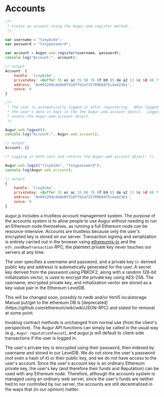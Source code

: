 Accounts
========

```javascript
/**
 * Create an account using the Augur.web.register method.
 */

var username = "tinybike";
var password = "tinypassword";

var account = Augur.web.register(username, password);
console.log("Account:", account);

// output
Account: {
    handle: 'tinybike',
    privateKey: <Buffer 55 ec ac 35 98 76 6f b9 05 de a2 13 8c 6d 48 7f 07 9e b1 36 a8 fb eb 5b 93 e2 59 6f 91 4f 35 81>,
    address: '0x09129dcde8e0f510ffb2a715709b69f5c4a42361',
    nonce: 0
}

/**
 * The user is automatically logged in after registering.  When logged in,
 * the user's data is kept in the the Augur.web.account object.  Logging out
 * unsets the Augur.web.account object.
 */

Augur.web.logout();
console.log("Account:", Augur.web.account);

// output
Account: {}

/* Logging in both sets and returns the Augur.web.account object: */

Augur.web.login("tinybike", "tinypassword");
console.log(Augur.web.account);

// output
{
    handle: 'tinybike',
    privateKey: <Buffer 55 ec ac 35 98 76 6f b9 05 de a2 13 8c 6d 48 7f 07 9e b1 36 a8 fb eb 5b 93 e2 59 6f 91 4f 35 81>,
    address: '0x09129dcde8e0f510ffb2a715709b69f5c4a42361',
    nonce: 0
}
```

augur.js includes a trustless account management system.  The purpose of the accounts system is to allow people to use Augur without needing to run an Ethereum node themselves, as running a full Ethereum node can be resource-intensive.  Accounts are trustless because only the user's encrypted key is stored on our server.  Transaction signing and serialization is entirely carried out in the browser using [ethereumjs-tx](https://github.com/ethereum/ethereumjs-tx) and the `eth_sendRawTransaction` RPC; the plaintext private key never touches our servers at any time.

The user specifies a username and password, and a private key (+ derived public key and address) is automatically generated for the user.  A secret key derived from the password using PBKDF2, along with a random 128-bit initialization vector, is used to encrypt the private key using AES-256.  The username, encrypted private key, and initialization vector are stored as a key-value pair in the Ethereum LevelDB.

<aside class="notice">This will be changed soon, possibly to nedb and/or html5 localstorage.  Manual put/get to the ethereum DB is [deprecated](https://github.com/ethereum/wiki/wiki/JSON-RPC) and slated for removal at some point.</aside>

Invoking contract methods is unchanged from normal use (from the client's perspective).  The Augur API functions can simply be called in the usual way (e.g., `Augur.reputationFaucet`), and augur.js will default to client-side transactions if the user is logged in.

The user's private key is encrypted using their password, then indexed by username and stored in our LevelDB.  We do not store the user's password (not even a hash of it) or their public key, and we do not have access to the user's account.  Since the user's account key is an ordinary Ethereum private key, the user's key (and therefore their funds and Reputation) can be used with any Ethereum node.  Therefore, although the accounts system is managed using an ordinary web server, since the user's funds are neither tied to nor controlled by our server, the accounts are still decentralized in the ways that (in our opinion) matter.
